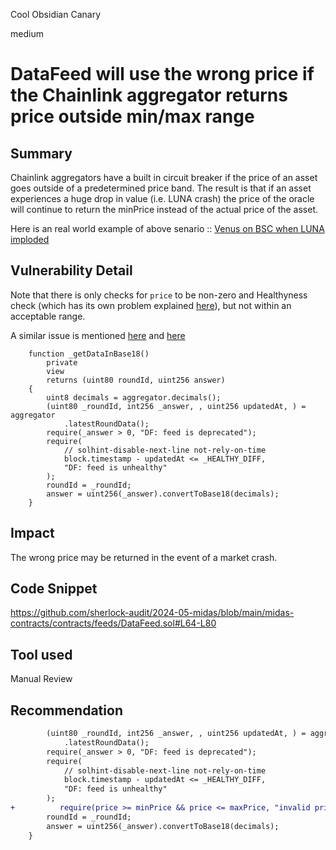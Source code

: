 Cool Obsidian Canary

medium

# DataFeed will use the wrong price if the Chainlink aggregator returns price outside min/max range

## Summary
Chainlink aggregators have a built in circuit breaker if the price of an asset goes outside of a predetermined price band. The result is that if an asset experiences a huge drop in value (i.e. LUNA crash) the price of the oracle will continue to return the minPrice instead of the actual price of the asset. 

Here is an real world example of above senario :: [Venus on BSC when LUNA imploded](https://rekt.news/venus-blizz-rekt/)
## Vulnerability Detail
Note that there is only checks for `price` to be non-zero and Healthyness check (which has its own problem explained [here](https://github.com/sherlock-audit/2024-05-midas-0xhacksmithh/issues/3)), but not within an acceptable range.

A similar issue is mentioned [here](https://github.com/sherlock-audit/2023-02-blueberry-judging/issues/18) and [here](https://solodit.xyz/issues/m-2-priceoracle-will-use-the-wrong-price-if-the-chainlink-registry-returns-price-outside-minmax-range-sherlock-none-iron-bank-git)
```solidity
    function _getDataInBase18()
        private
        view
        returns (uint80 roundId, uint256 answer)
    {
        uint8 decimals = aggregator.decimals();
        (uint80 _roundId, int256 _answer, , uint256 updatedAt, ) = aggregator
            .latestRoundData();
        require(_answer > 0, "DF: feed is deprecated");
        require(
            // solhint-disable-next-line not-rely-on-time
            block.timestamp - updatedAt <= _HEALTHY_DIFF,
            "DF: feed is unhealthy"
        );
        roundId = _roundId;
        answer = uint256(_answer).convertToBase18(decimals);
    }
```

## Impact
The wrong price may be returned in the event of a market crash.

## Code Snippet
https://github.com/sherlock-audit/2024-05-midas/blob/main/midas-contracts/contracts/feeds/DataFeed.sol#L64-L80

## Tool used

Manual Review

## Recommendation
```diff
        (uint80 _roundId, int256 _answer, , uint256 updatedAt, ) = aggregator
            .latestRoundData();
        require(_answer > 0, "DF: feed is deprecated");
        require(
            // solhint-disable-next-line not-rely-on-time
            block.timestamp - updatedAt <= _HEALTHY_DIFF,
            "DF: feed is unhealthy"
        );
+          require(price >= minPrice && price <= maxPrice, "invalid price"); // @audit use the proper minPrice and maxPrice for asset
        roundId = _roundId;
        answer = uint256(_answer).convertToBase18(decimals);
    }
```